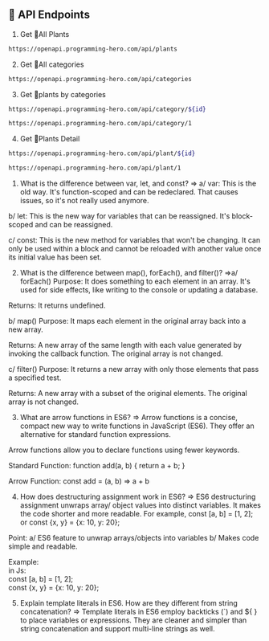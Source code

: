 
🌴 API Endpoints
---
1. Get 🌴All Plants
```bash
https://openapi.programming-hero.com/api/plants
```

2. Get 🌴All categories <br/>
```bash
https://openapi.programming-hero.com/api/categories
```


3. Get 🌴plants by categories <br/>
```bash
https://openapi.programming-hero.com/api/category/${id}
```

```bash
https://openapi.programming-hero.com/api/category/1
```

4. Get 🌴Plants Detail <br/>

```bash
https://openapi.programming-hero.com/api/plant/${id}
```

```bash
https://openapi.programming-hero.com/api/plant/1
```


1) What is the difference between var, let, and const?
=> 
a/ var: This is the old way. It's function-scoped and can be redeclared. That causes issues, so it's not really used anymore.

b/ let: This is the new way for variables that can be reassigned. It's block-scoped and can be reassigned.

c/ const: This is the new method for variables that won't be changing. It can only be used within a block and cannot be reloaded with another value once its initial value has been set.



2) What is the difference between map(), forEach(), and filter()? 
=>a/ forEach()
Purpose: It does something to each element in an array. It's used for side effects, like writing to the console or updating a database.

Returns: It returns undefined.

b/ map()
Purpose: It maps each element in the original array back into a new array.

Returns: A new array of the same length with each value generated by invoking the callback function. The original array is not changed.

c/ filter()
Purpose: It returns a new array with only those elements that pass a specified test.

Returns: A new array with a subset of the original elements. The original array is not changed.



3) What are arrow functions in ES6?
 =>
Arrow functions is a concise, compact new way to write functions in JavaScript (ES6). They offer an alternative for standard function expressions.

Arrow functions allow you to declare functions using fewer keywords.

Standard Function: function add(a, b) { return a + b; }

Arrow Function: const add = (a, b) => a + b


4) How does destructuring assignment work in ES6?
=> 
ES6 destructuring assignment unwraps array/ object values into distinct variables. It makes the code shorter and more readable. For example, const [a, b] = [1, 2]; or const {x, y} = {x: 10, y: 20};

Point:
a/ ES6 feature to unwrap arrays/objects into variables
b/ Makes code simple and readable.  

Example:  
in Js:  
const [a, b] = [1, 2];  
const {x, y} = {x: 10, y: 20};  



5) Explain template literals in ES6. How are they different from string concatenation?
=>
Template literals in ES6 employ backticks (`) and ${ } to place variables or expressions. They are cleaner and simpler than string concatenation and support multi-line strings as well.



